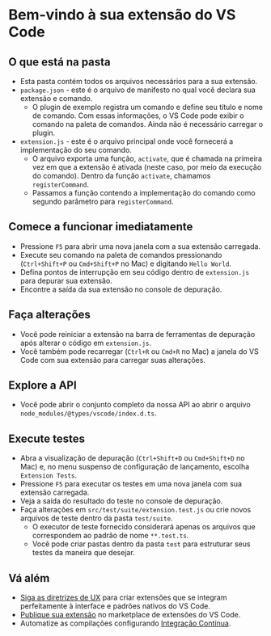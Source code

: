 # Bem-vindo à sua extensão do VS Code

## O que está na pasta

- Esta pasta contém todos os arquivos necessários para a sua extensão.
- `package.json` - este é o arquivo de manifesto no qual você declara sua extensão e comando.
  - O plugin de exemplo registra um comando e define seu título e nome de comando. Com essas informações, o VS Code pode exibir o comando na paleta de comandos. Ainda não é necessário carregar o plugin.
- `extension.js` - este é o arquivo principal onde você fornecerá a implementação do seu comando.
  - O arquivo exporta uma função, `activate`, que é chamada na primeira vez em que a extensão é ativada (neste caso, por meio da execução do comando). Dentro da função `activate`, chamamos `registerCommand`.
  - Passamos a função contendo a implementação do comando como segundo parâmetro para `registerCommand`.

## Comece a funcionar imediatamente

- Pressione `F5` para abrir uma nova janela com a sua extensão carregada.
- Execute seu comando na paleta de comandos pressionando (`Ctrl+Shift+P` ou `Cmd+Shift+P` no Mac) e digitando `Hello World`.
- Defina pontos de interrupção em seu código dentro de `extension.js` para depurar sua extensão.
- Encontre a saída da sua extensão no console de depuração.

## Faça alterações

- Você pode reiniciar a extensão na barra de ferramentas de depuração após alterar o código em `extension.js`.
- Você também pode recarregar (`Ctrl+R` ou `Cmd+R` no Mac) a janela do VS Code com sua extensão para carregar suas alterações.

## Explore a API

- Você pode abrir o conjunto completo da nossa API ao abrir o arquivo `node_modules/@types/vscode/index.d.ts`.

## Execute testes

- Abra a visualização de depuração (`Ctrl+Shift+D` ou `Cmd+Shift+D` no Mac) e, no menu suspenso de configuração de lançamento, escolha `Extension Tests`.
- Pressione `F5` para executar os testes em uma nova janela com sua extensão carregada.
- Veja a saída do resultado do teste no console de depuração.
- Faça alterações em `src/test/suite/extension.test.js` ou crie novos arquivos de teste dentro da pasta `test/suite`.
  - O executor de teste fornecido considerará apenas os arquivos que correspondem ao padrão de nome `**.test.ts`.
  - Você pode criar pastas dentro da pasta `test` para estruturar seus testes da maneira que desejar.

## Vá além

* [Siga as diretrizes de UX](https://code.visualstudio.com/api/ux-guidelines/overview) para criar extensões que se integram perfeitamente à interface e padrões nativos do VS Code.
* [Publique sua extensão](https://code.visualstudio.com/api/working-with-extensions/publishing-extension) no marketplace de extensões do VS Code.
* Automatize as compilações configurando [Integração Contínua](https://code.visualstudio.com/api/working-with-extensions/continuous-integration).
